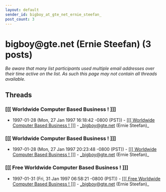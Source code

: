 ```yaml
---
layout: default
sender_id: bigboy_at_gte_net_ernie_steefan_
post_count: 3
---
```


# bigboy<span>@</span>gte.net (Ernie Steefan) (3 posts)

_Be aware that many list participants used multiple email addresses over their time active on the list. As such this page may not contain all threads available._

## Threads

### [[[ Worldwide  Computer Based Business   !   ]]]
+ 1997-01-28 (Mon, 27 Jan 1997 16:18:42 -0800 (PST)) - [[[[ Worldwide  Computer Based Business   !   ]]]](/archive/1997/01/017e109c3e6cf7983d270fd33c59f6603658fef3dd3d13922bdefe495e8fe3d4) - _bigboy@gte.net (Ernie Steefan)_

### [[[ Worldwide  Computer Based Business   !   ]]]
+ 1997-01-28 (Mon, 27 Jan 1997 20:23:48 -0800 (PST)) - [[[[ Worldwide  Computer Based Business   !   ]]]](/archive/1997/01/881505367634ab4f4125ee9eca127404708a169b305828c21986ea062c896182) - _bigboy@gte.net (Ernie Steefan)_

### [[[   Free Worldwide  Computer Based Business   !   ]]]
+ 1997-01-31 (Fri, 31 Jan 1997 06:58:21 -0800 (PST)) - [[[[   Free Worldwide  Computer Based Business   !   ]]]](/archive/1997/01/d656402e12527080607cdda87d1198e40851a3e160386976b3382aca44def148) - _bigboy@gte.net (Ernie Steefan)_

